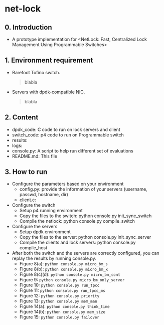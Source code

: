 # net-lock
## 0. Introduction<br>
- A prototype implementation for <NetLock: Fast, Centralized Lock Management Using Programmable Switches>

## 1. Environment requirement<br>
- Barefoot Tofino switch.<br>
  > blabla<br>
- Servers with dpdk-compatible NIC.<br>
  > blabla<br>

## 2. Content<br>
   - dpdk_code: C code to run on lock servers and client<br>
   - switch_code: p4 code to run on Programmable switch<br>
   - results: <br>
   - logs: <br>
   - console.py: A script to help run different set of evaluations<br>
   - README.md: This file<br>

## 3. How to run<br>
- Configure the parameters based on your environment
  - config.py: provide the information of your servers (username, passwd, hostname, dir)<br>
  - client.c: <br>
- Configure the switch
  - Setup p4 running environment<br>
  - Copy the files to the switch: python console.py init_sync_switch<br>
  - Compile the netlock: python console.py compile_switch<br>
- Configure the servers
  - Setup dpdk environment<br>
  - Copy the files to the server: python console.py init_sync_server<br>
  - Compile the clients and lock servers: python console.py compile_host<br>
- After both the switch and the servers are correctly configured, you can replay the results by running console.py.<br>
  - Figure 8(a): `python console.py micro_bm_s`<br>
  - Figure 8(b): `python console.py micro_bm_x`<br>
  - Figure 8(c)(d): `python console.py micro_bm_cont`<br>
  - Figure 9: `python console.py micro_bm_only_server`<br>
  - Figure 10: `python console.py run_tpcc`<br>
  - Figure 11: `python console.py run_tpcc_ms`<br>
  - Figure 12: `python console.py priority`<br>
  - Figure 13: `python console.py mem_man`<br>
  - Figure 14(a): `python console.py think_time`<br>
  - Figure 14(b): `python console.py mem_size`<br>
  - Figure 15: `python console.py failover`
